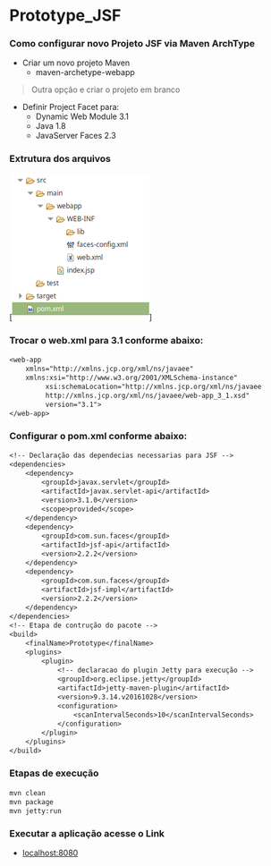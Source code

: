# Prototype_JSF

### Como configurar novo Projeto JSF via Maven ArchType

- Criar um novo projeto Maven
  - maven-archetype-webapp
> Outra opção e criar o projeto em branco

- Definir Project Facet para:
  - Dynamic Web Module 3.1
  - Java 1.8
  - JavaServer Faces 2.3
### Extrutura dos arquivos
[![](https://github.com/bwmarcos/Prototype_JSF/blob/master/print.png)]

### Trocar o web.xml para 3.1 conforme abaixo:
```
<web-app
    xmlns="http://xmlns.jcp.org/xml/ns/javaee"
    xmlns:xsi="http://www.w3.org/2001/XMLSchema-instance"
         xsi:schemaLocation="http://xmlns.jcp.org/xml/ns/javaee
         http://xmlns.jcp.org/xml/ns/javaee/web-app_3_1.xsd"
         version="3.1">
</web-app>
```
### Configurar o pom.xml conforme abaixo:
```  
<!-- Declaração das dependecias necessarias para JSF -->
<dependencies>
    <dependency>
        <groupId>javax.servlet</groupId>
        <artifactId>javax.servlet-api</artifactId>
        <version>3.1.0</version>
        <scope>provided</scope>
    </dependency>
    <dependency>
        <groupId>com.sun.faces</groupId>
        <artifactId>jsf-api</artifactId>
        <version>2.2.2</version>
    </dependency>
    <dependency>
        <groupId>com.sun.faces</groupId>
        <artifactId>jsf-impl</artifactId>
        <version>2.2.2</version>
    </dependency>
</dependencies>
<!-- Etapa de contrução do pacote -->
<build>
    <finalName>Prototype</finalName>
    <plugins>
        <plugin>
            <!-- declaracao do plugin Jetty para execução -->
            <groupId>org.eclipse.jetty</groupId>
            <artifactId>jetty-maven-plugin</artifactId>
            <version>9.3.14.v20161028</version>
            <configuration>
                <scanIntervalSeconds>10</scanIntervalSeconds>
            </configuration>
        </plugin>
    </plugins>
</build>
  ```
  ### Etapas de execução
 ```
 mvn clean 
 mvn package
 mvn jetty:run
 ```
 ### Executar a aplicação acesse o Link
* [localhost:8080](http://localhost:8080)
